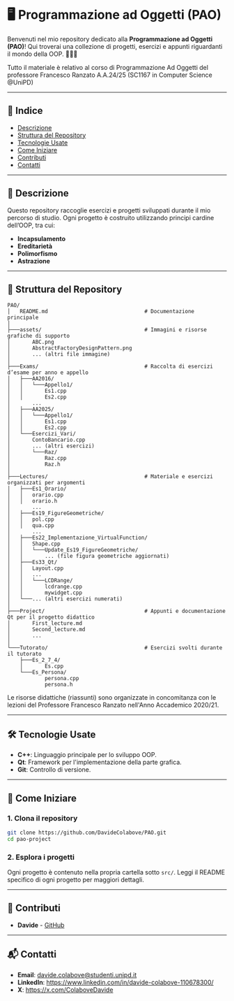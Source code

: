 # 🖥️ Programmazione ad Oggetti (PAO)

Benvenuti nel mio repository dedicato alla **Programmazione ad Oggetti (PAO)**! Qui troverai una collezione di progetti, esercizi e appunti riguardanti il mondo della OOP. 👨‍💻🌐

Tutto il materiale è relativo al corso di Programmazione Ad Oggetti del professore Francesco Ranzato A.A.24/25 (SC1167 in Computer Science @UniPD)

---

## 📜 Indice

- [Descrizione](#-descrizione)
- [Struttura del Repository](#-struttura-del-Repository)
- [Tecnologie Usate](#-Tecnologie-Usate)
- [Come Iniziare](#-come-iniziare)
- [Contributi](#-contributi)
- [Contatti](#-contatti)

---

## 🧩 Descrizione

Questo repository raccoglie esercizi e progetti sviluppati durante il mio percorso di studio. Ogni progetto è costruito utilizzando principi cardine dell’OOP, tra cui:

- **Incapsulamento**
- **Ereditarietà**
- **Polimorfismo**
- **Astrazione**

---

## 📂 Struttura del Repository

```text
PAO/
│   README.md                               # Documentazione principale
│
├───assets/                                 # Immagini e risorse grafiche di supporto
│       ABC.png
│       AbstractFactoryDesignPattern.png
│       ... (altri file immagine)
│
├───Exams/                                  # Raccolta di esercizi d’esame per anno e appello
│   ├───AA2016/
│   │   └───Appello1/
│   │       Es1.cpp
│   │       Es2.cpp
│       ...
│   ├───AA2025/
│   │   └───Appello1/
│   │       Es1.cpp
│   │       Es2.cpp
│   └───Esercizi_Vari/
│       ContoBancario.cpp
│       ... (altri esercizi)
│       └───Raz/
│           Raz.cpp
│           Raz.h
│
├───Lectures/                               # Materiale e esercizi organizzati per argomenti
│   ├───Es1_Orario/
│   │   orario.cpp
│   │   orario.h
│       ...
│   ├───Es19_FigureGeometriche/
│   │   pol.cpp
│   │   qua.cpp
│       ...
│   ├───Es22_Implementazione_VirtualFunction/
│   │   Shape.cpp
│   │   └───Update_Es19_FigureGeometriche/
│   │       ... (file figura geometriche aggiornati)
│   ├───Es33_Qt/
│   │   Layout.cpp
│   │   ...
│   │   └───LCDRange/
│   │       lcdrange.cpp
│   │       mywidget.cpp
│   └───... (altri esercizi numerati)
│
├───Project/                                # Appunti e documentazione Qt per il progetto didattico
│       First_lecture.md
│       Second_lecture.md
│       ...
│
└───Tutorato/                               # Esercizi svolti durante il tutorato
    ├───Es_2_7_4/
    │       Es.cpp
    └───Es_Persona/
            persona.cpp
            persona.h
```

Le risorse didattiche (riassunti) sono organizzate in concomitanza con le lezioni del Professore Francesco Ranzato nell'Anno Accademico 2020/21.

---

## 🛠️ Tecnologie Usate

- **C++**: Linguaggio principale per lo sviluppo OOP.
- **Qt**: Framework per l'implementazione della parte grafica.
- **Git**: Controllo di versione.

---

## 🚀 Come Iniziare

### 1. Clona il repository

```bash
git clone https://github.com/DavideColabove/PAO.git
cd pao-project
```

### 2. Esplora i progetti

Ogni progetto è contenuto nella propria cartella sotto `src/`. Leggi il README specifico di ogni progetto per maggiori dettagli.

---

## 🤝 Contributi

- **Davide** - [GitHub](https://github.com/DavideColabove)

---

## 📬 Contatti

- **Email**: davide.colabove@studenti.unipd.it
- **LinkedIn**: https://www.linkedin.com/in/davide-colabove-110678300/
- **X**: https://x.com/ColaboveDavide
